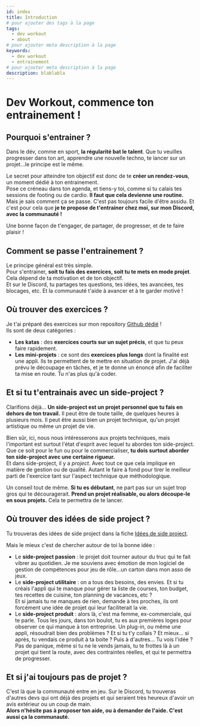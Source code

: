 ```yaml
---
id: index
title: Introduction
# pour ajouter des tags à la page
tags:
  - dev workout
  - about
# pour ajouter meta description à la page
keywords:
  - dev workout
  - entrainement
# pour ajouter meta description à la page
description: blablabla
---
```


# Dev Workout, commence ton entrainement !

## Pourquoi s'entrainer ?

Dans le dév, comme en sport, **la régularité bat le talent**.
Que tu veuilles progresser dans ton art, apprendre une nouvelle techno, te lancer sur un projet...le principe est le même.

Le secret pour atteindre ton objectif est donc de te **créer un rendez-vous**, un moment dédié à ton entrainement.  
Pose ce créneau dans ton agenda, et tiens-y toi, comme si tu calais tes sessions de footing ou de cardio. **Il faut que cela devienne une routine.**  
Mais je sais comment ça se passe. C'est pas toujours facile d'être assidu. Et c'est pour cela que **je te propose de t'entrainer chez moi, sur mon Discord, avec la communauté !**

Une bonne façon de t'engager, de partager, de progresser, et de te faire plaisir !

## Comment se passe l'entrainement ?

Le principe général est très simple.  
Pour s'entrainer, **soit tu fais des exercices, soit tu te mets en mode projet**. Cela dépend de ta motivation et de ton objectif.  
Et sur le Discord, tu partages tes questions, tes idées, tes avancées, tes blocages, etc. Et la communauté t'aide à avancer et à te garder motivé !

## Où trouver des exercices ?

Je t'ai préparé des exercices sur mon repository [Github dédié](https://github.com/Nathaniel-Vaur-Henel/dev-workout) !  
Ils sont de deux catégories :

- **Les katas** : des **exercices courts sur un sujet précis**, et que tu peux faire rapidement.
- **Les mini-projets** : ce sont des **exercices plus longs** dont la finalité est une appli. Ils te permettent de te mettre en situation de projet. J'ai déjà prévu le découpage en tâches, et je te donne un énoncé afin de faciliter ta mise en route. Tu n'as plus qu'à coder.

## Et si tu t'entrainais avec un side-project ?

Clarifions déjà... **Un side-project est un projet personnel que tu fais en dehors de ton travail.** Il peut être de toute taille, de quelques heures à plusieurs mois. Il peut être aussi bien un projet technique, qu'un projet artistique ou même un projet de vie.

Bien sûr, ici, nous nous intéresserons aux projets techniques, mais l'important est surtout l'état d'esprit avec lequel tu abordes ton side-project. Que ce soit pour le fun ou pour le commercialiser, **tu dois surtout aborder ton side-project avec une certaine rigueur.**  
Et dans side-project, il y a _project_. Avec tout ce que cela implique en matière de gestion ou de qualité. Autant le faire à fond pour tirer le meilleur parti de l'exercice tant sur l'aspect technique que méthodologique.

Un conseil tout de même. **Si tu es débutant**, ne part pas sur un sujet trop gros qui te découragerait. **Prend un projet réalisable, ou alors découpe-le en sous projets.** Cela te permettra de te lancer.

## Où trouver des idées de side project ?

Tu trouveras des idées de side project dans la fiche [Idées de side project](01.idees-side-project.md).

Mais le mieux c'est de chercher autour de toi la bonne idée :

- Le **side-project passion** : le projet doit tourner autour du truc qui te fait vibrer au quotidien. Je me souviens avec émotion de mon logiciel de gestion de compétences pour jeu de rôle...un carton dans mon asso de jeux.
- Le **side-project utilitaire** : on a tous des besoins, des envies. Et si tu créais l'appli qui te manque pour gérer ta liste de courses, ton budget, tes recettes de cuisine, ton planning de vacances, etc ?  
  Et si jamais tu ne manques de rien, demande à tes proches, ils ont forcément une idée de projet qui leur faciliterait la vie.
- Le **side-project produit** : alors là, c'est ma femme, ex-commerciale, qui te parle. Tous les jours, dans ton boulot, tu es aux premières loges pour observer ce qui manque à ton entreprise. Un plug-in, ou même une appli, résoudrait bien des problèmes ? Et si tu t'y collais ? Et mieux... si après, tu vendais ce produit à ta boite ? Puis à d'autres... Tu vois l'idée ?  
  Pas de panique, même si tu ne le vends jamais, tu te frottes là à un projet qui tient la route, avec des contraintes réelles, et qui te permettra de progresser.

## Et si j'ai toujours pas de projet ?

C'est là que la communauté entre en jeu. Sur le Discord, tu trouveras d'autres devs qui ont déjà des projets et qui seraient très heureux d'avoir un avis extérieur ou un coup de main.  
**Alors n'hésite pas à proposer ton aide, ou à demander de l'aide. C'est aussi ça la communauté.**
